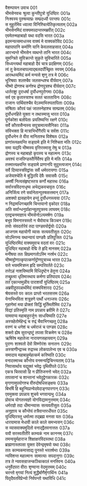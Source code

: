 वैशम्पायन उवाच	001  
भीमसेनवचः श्रुत्वा कुन्तीपुत्रो युधिष्ठिरः	001a  
निःश्वस्य पुरुषव्याघ्रः सम्प्रदध्यौ परन्तपः	001c  
स मुहूर्तमिव ध्यात्वा विनिश्चित्येतिकृत्यताम्	002a  
भीमसेनमिदं वाक्यमपदान्तरमब्रवीत्	002c  
एवमेतन्महाबाहो यथा वदसि भारत	003a  
इदमन्यत्समाधत्स्व वाक्यं मे वाक्यकोविद	003c  
महापापानि कर्माणि यानि केवलसाहसात्	004a  
आरभ्यन्ते भीमसेन व्यथन्ते तानि भारत	004c  
सुमन्त्रिते सुविक्रान्ते सुकृते सुविचारिते	005a  
सिध्यन्त्यर्था महाबाहो दैवं चात्र प्रदक्षिणम्	005c  
त्वं तु केवलचापल्याद्बलदर्पोच्छ्रितः स्वयम्	006a  
आरब्धव्यमिदं कर्म मन्यसे शृणु तत्र मे	006c  
भूरिश्रवाः शलश्चैव जलसन्धश्च वीर्यवान्	007a  
भीष्मो द्रोणश्च कर्णश्च द्रोणपुत्रश्च वीर्यवान्	007c  
धार्तराष्ट्रा दुराधर्षा दुर्योधनपुरोगमाः	008a  
सर्व एव कृतास्त्राश्च सततं चाततायिनः	008c  
राजानः पार्थिवाश्चैव येऽस्माभिरुपतापिताः	009a  
संश्रिताः कौरवं पक्षं जातस्नेहाश्च साम्प्रतम्	009c  
दुर्योधनहिते युक्ता न तथास्मासु भारत	010a  
पूर्णकोशा बलोपेताः प्रयतिष्यन्ति रक्षणे	010c  
सर्वे कौरवसैन्यस्य सपुत्रामात्यसैनिकाः	011a  
संविभक्ता हि मात्राभिर्भोगैरपि च सर्वशः	011c  
दुर्योधनेन ते वीरा मानिताश्च विशेषतः	012a  
प्राणांस्त्यक्ष्यन्ति सङ्ग्रामे इति मे निश्चिता मतिः	012c  
समा यद्यपि भीष्मस्य वृत्तिरस्मासु तेषु च	013a  
द्रोणस्य च महाबाहो कृपस्य च महात्मनः	013c  
अवश्यं राजपिण्डस्तैर्निर्वेश्य इति मे मतिः	014a  
तस्मात्त्यक्ष्यन्ति सङ्ग्रामे प्राणानपि सुदुस्त्यजान्	014c  
सर्वे दिव्यास्त्रविद्वांसः सर्वे धर्मपरायणाः	015a  
अजेयाश्चेति मे बुद्धिरपि देवैः सवासवैः	015c  
अमर्षी नित्यसंहृष्टस्तत्र कर्णो महारथः	016a  
सर्वास्त्रविदनाधृष्य अभेद्यकवचावृतः	016c  
अनिर्जित्य रणे सर्वानेतान्पुरुषसत्तमान्	017a  
अशक्यो ह्यसहायेन हन्तुं दुर्योधनस्त्वया	017c  
न निद्रामधिगच्छामि चिन्तयानो वृकोदर	018a  
अति सर्वान्धनुर्ग्राहान्सूतपुत्रस्य लाघवम्	018c  
एतद्वचनमाज्ञाय भीमसेनोऽत्यमर्षणः	019a  
बभूव विमनास्त्रस्तो न चैवोवाच किञ्चन	019c  
तयोः संवदतोरेवं तदा पाण्डवयोर्द्वयोः	020a  
आजगाम महायोगी व्यासः सत्यवतीसुतः	020c  
सोऽभिगम्य यथान्यायं पाण्डवैः प्रतिपूजितः	021a  
युधिष्ठिरमिदं वाक्यमुवाच वदतां वरः	021c  
युधिष्ठिर महाबाहो वेद्मि ते हृदि मानसम्	022a  
मनीषया ततः क्षिप्रमागतोऽस्मि नरर्षभ	022c  
भीष्माद्द्रोणात्कृपात्कर्णाद्द्रोणपुत्राच्च भारत	023a  
यत्ते भयममित्रघ्न हृदि सम्परिवर्तते	023c  
तत्तेऽहं नाशयिष्यामि विधिदृष्टेन हेतुना	024a  
तच्छ्रुत्वा धृतिमास्थाय कर्मणा प्रतिपादय	024c  
तत एकान्तमुन्नीय पाराशर्यो युधिष्ठिरम्	025a  
अब्रवीदुपपन्नार्थमिदं वाक्यविशारदः	025c  
श्रेयसस्ते परः कालः प्राप्तो भरतसत्तम	026a  
येनाभिभविता शत्रून्रणे पार्थो धनञ्जयः	026c  
गृहाणेमां मया प्रोक्तां सिद्धिं मूर्तिमतीमिव	027a  
विद्यां प्रतिस्मृतिं नाम प्रपन्नाय ब्रवीमि ते	027c  
यामवाप्य महाबाहुरर्जुनः साधयिष्यति	027e  
अस्त्रहेतोर्महेन्द्रं च रुद्रं चैवाभिगच्छतु	028a  
वरुणं च धनेशं च धर्मराजं च पाण्डव	028c  
शक्तो ह्येष सुरान्द्रष्टुं तपसा विक्रमेण च	028e  
ऋषिरेष महातेजा नारायणसहायवान्	029a  
पुराणः शाश्वतो देवो विष्णोरंशः सनातनः	029c  
अस्त्राणीन्द्राच्च रुद्राच्च लोकपालेभ्य एव च	030a  
समादाय महाबाहुर्महत्कर्म करिष्यति	030c  
वनादस्माच्च कौन्तेय वनमन्यद्विचिन्त्यताम्	031a  
निवासार्थाय यद्युक्तं भवेद्वः पृथिवीपते	031c  
एकत्र चिरवासो हि न प्रीतिजननो भवेत्	032a  
तापसानां च शान्तानां भवेदुद्वेगकारकः	032c  
मृगाणामुपयोगश्च वीरुदोषधिसङ्क्षयः	033a  
बिभर्षि हि बहून्विप्रान्वेदवेदाङ्गपारगान्	033c  
एवमुक्त्वा प्रपन्नाय शुचये भगवान्प्रभुः	034a  
प्रोवाच योगतत्त्वज्ञो योगविद्यामनुत्तमाम्	034c  
धर्मराज्ञे तदा धीमान्व्यासः सत्यवतीसुतः	035a  
अनुज्ञाय च कौन्तेयं तत्रैवान्तरधीयत	035c  
युधिष्ठिरस्तु धर्मात्मा तद्ब्रह्म मनसा यतः	036a  
धारयामास मेधावी काले काले समभ्यसन्	036c  
स व्यासवाक्यमुदितो वनाद्द्वैतवनात्ततः	037a  
ययौ सरस्वतीतीरे काम्यकं नाम काननम्	037c  
तमन्वयुर्महाराज शिक्षाक्षरविदस्तथा	038a  
ब्राह्मणास्तपसा युक्ता देवेन्द्रमृषयो यथा	038c  
ततः काम्यकमासाद्य पुनस्ते भरतर्षभाः	039a  
न्यविशन्त महात्मानः सामात्याः सपदानुगाः	039c  
तत्र ते न्यवसन्राजन्कञ्चित्कालं मनस्विनः	040a  
धनुर्वेदपरा वीराः शृण्वाना वेदमुत्तमम्	040c  
चरन्तो मृगयां नित्यं शुद्धैर्बाणैर्मृगार्थिनः	041a  
पितृदैवतविप्रेभ्यो निर्वपन्तो यथाविधि	041c  

